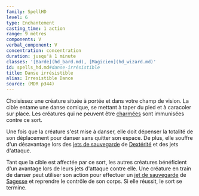 ```yaml
---
family: SpellHD
level: 6
type: Enchantement
casting_time: 1 action
range: 9 mètres
components: V
verbal_component: V
concentration: concentration
duration: jusqu'à 1 minute
classes: '[Barde](hd_bard.md), [Magicien](hd_wizard.md)'
id: spells_hd.md#danse-irrésistible
title: Danse irrésistible
alias: Irresistible Dance
source: (MDR p344)
---
```


Choisissez une créature située à portée et dans votre champ de vision. La cible entame une danse comique, se mettant à taper du pied et à caracoler sur place. Les créatures qui ne peuvent être [charmées](hd_conditions_charme.md) sont immunisées contre ce sort.

Une fois que la créature s'est mise à danser, elle doit dépenser la totalité de son déplacement pour danser sans quitter son espace. De plus, elle souffre d'un désavantage lors des [jets de sauvegarde](hd_abilities_jets_de_sauvegarde.md) de [Dextérité](hd_abilities_dexterity.md) et des jets d'attaque.

Tant que la cible est affectée par ce sort, les autres créatures bénéficient d'un avantage lors de leurs jets d'attaque contre elle. Une créature en train de danser peut utiliser son action pour effectuer un [jet de sauvegarde](hd_abilities_jets_de_sauvegarde.md) de [Sagesse](hd_abilities_wisdom.md) et reprendre le contrôle de son corps. Si elle réussit, le sort se termine.

